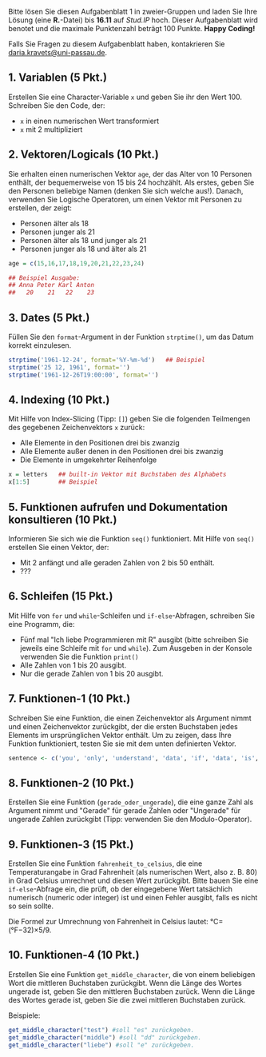 Bitte lösen Sie diesen Aufgabenblatt 1 in zweier-Gruppen und laden Sie Ihre Lösung (eine **R.**-Datei) bis **16.11** auf *Stud.IP* hoch. Dieser Aufgabenblatt wird benotet und die maximale Punktenzahl beträgt 100 Punkte. **Happy Coding!** 

Falls Sie Fragen zu diesem Aufgabenblatt haben, kontakrieren Sie daria.kravets@uni-passau.de.  

## 1. Variablen (5 Pkt.)

Erstellen Sie eine Character-Variable `x` und geben Sie ihr den Wert 100. Schreiben Sie den Code, der: 

* `x` in einen numerischen Wert transformiert 
* `x` mit 2 multipliziert 

## 2. Vektoren/Logicals (10 Pkt.)

Sie erhalten einen numerischen Vektor `age`, der das Alter von 10 Personen enthält, der bequemerweise von 15 bis 24 hochzählt. Als erstes, geben Sie den Personen beliebige Namen (denken Sie sich welche aus!). Danach, verwenden Sie Logische Operatoren, um einen Vektor mit Personen zu erstellen, der zeigt:

* Personen älter als 18
* Personen junger als 21
* Personen älter als 18 und junger als 21
* Personen junger als 18 und älter als 21

```r 
age = c(15,16,17,18,19,20,21,22,23,24)

## Beispiel Ausgabe: 
## Anna Peter Karl Anton
##   20    21   22    23
```

## 3. Dates (5 Pkt.)

Füllen Sie den `format`-Argument in der Funktion `strptime()`, um das Datum korrekt einzulesen. 

```r
strptime('1961-12-24', format='%Y-%m-%d')   ## Beispiel 
strptime('25 12, 1961', format='')
strptime('1961-12-26T19:00:00', format='')
```

## 4. Indexing (10 Pkt.)

Mit Hilfe von Index-Slicing (Tipp: `[]`) geben Sie die folgenden Teilmengen des gegebenen Zeichenvektors `x` zurück: 

* Alle Elemente in den Positionen drei bis zwanzig
* Alle Elemente außer denen in den Positionen drei bis zwanzig
* Die Elemente in umgekehrter Reihenfolge

```r
x = letters   ## built-in Vektor mit Buchstaben des Alphabets
x[1:5]        ## Beispiel
```
## 5. Funktionen aufrufen und Dokumentation konsultieren (10 Pkt.)

Informieren Sie sich wie die Funktion `seq()` funktioniert. Mit Hilfe von `seq()` erstellen Sie einen Vektor, der:

* Mit 2 anfängt und alle geraden Zahlen von 2 bis 50 enthält.  
* ???

## 6. Schleifen (15 Pkt.)

Mit Hilfe von `for` und `while`-Schleifen und `if-else`-Abfragen, schreiben Sie eine Programm, die: 

* Fünf mal "Ich liebe Programmieren mit R" ausgibt (bitte schreiben Sie jeweils eine Schleife mit `for` und `while`). Zum Ausgeben in der Konsole verwenden Sie die Funktion `print()`
* Alle Zahlen von 1 bis 20 ausgibt.
* Nur die gerade Zahlen von 1 bis 20 ausgibt.  

## 7. Funktionen-1 (10 Pkt.)

Schreiben Sie eine Funktion, die einen Zeichenvektor als Argument nimmt und einen Zeichenvektor zurückgibt, der die ersten Buchstaben jedes Elements im ursprünglichen Vektor enthält. Um zu zeigen, dass Ihre Funktion funktioniert, testen Sie sie mit dem unten definierten Vektor.

```r
sentence <- c('you', 'only', 'understand', 'data', 'if', 'data', 'is', 'tidy')
```

## 8. Funktionen-2 (10 Pkt.)

Erstellen Sie eine Funktion (`gerade_oder_ungerade`), die eine ganze Zahl als Argument nimmt und "Gerade" für gerade Zahlen oder "Ungerade" für ungerade Zahlen zurückgibt (Tipp: verwenden Sie den Modulo-Operator).

## 9. Funktionen-3 (15 Pkt.)

Erstellen Sie eine Funktion `fahrenheit_to_celsius`, die eine Temperaturangabe in Grad Fahrenheit (als numerischen Wert, also z. B. 80) in Grad Celsius umrechnet und diesen Wert zurückgibt. Bitte bauen Sie eine `if-else`-Abfrage ein, die prüft, ob der eingegebene Wert tatsächlich numerisch (numeric oder integer) ist und einen Fehler ausgibt, falls es nicht so sein sollte.  

Die Formel zur Umrechnung von Fahrenheit in Celsius lautet: °C=(°F−32)×5/9.

## 10. Funktionen-4 (10 Pkt.)

Erstellen Sie eine Funktion `get_middle_character`, die von einem beliebigen Wort die mittleren Buchstaben zurückgibt. Wenn die Länge des Wortes ungerade ist, geben Sie den mittleren Buchstaben zurück. Wenn die Länge des Wortes gerade ist, geben Sie die zwei mittleren Buchstaben zurück.

Beispiele: 
```r
get_middle_character("test") #soll "es" zurückgeben. 
get_middle_character("middle") #soll "dd" zurückgeben. 
get_middle_character("liebe") #soll "e" zurückgeben. 
```

